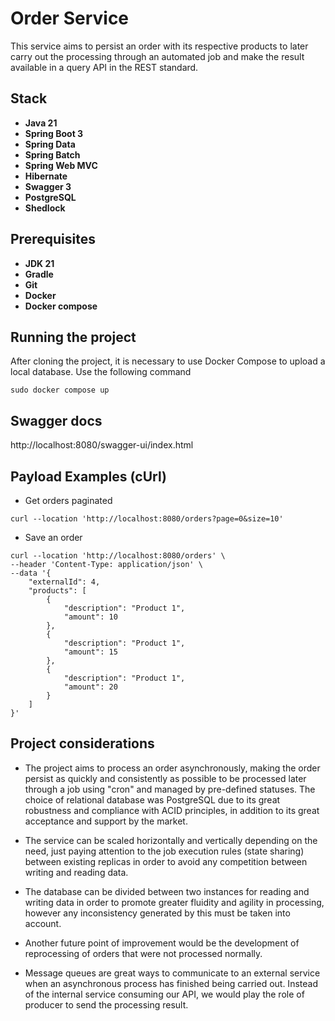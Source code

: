 # Order Service

This service aims to persist an order with its respective products to later carry out the processing through an automated job and make the result available in a query API in the REST standard.

## Stack
* **Java 21**
* **Spring Boot 3**
* **Spring Data**
* **Spring Batch**
* **Spring Web MVC**
* **Hibernate**
* **Swagger 3**
* **PostgreSQL**
* **Shedlock**

## Prerequisites
* **JDK 21**
* **Gradle**
* **Git**
* **Docker**
* **Docker compose**

## Running the project
After cloning the project, it is necessary to use Docker Compose to upload a local database. Use the following command
```
sudo docker compose up
```

## Swagger docs
http://localhost:8080/swagger-ui/index.html

## Payload Examples (cUrl)

* Get orders paginated
```
curl --location 'http://localhost:8080/orders?page=0&size=10'
```
* Save an order
```
curl --location 'http://localhost:8080/orders' \
--header 'Content-Type: application/json' \
--data '{
    "externalId": 4,
    "products": [
        {
            "description": "Product 1",
            "amount": 10
        },
        {
            "description": "Product 1",
            "amount": 15
        },
        {
            "description": "Product 1",
            "amount": 20
        }
    ]
}'
```
## Project considerations

* The project aims to process an order asynchronously, making the order persist as quickly and consistently as possible to be processed later through a job using "cron" and managed by pre-defined statuses. The choice of relational database was PostgreSQL due to its great robustness and compliance with ACID principles, in addition to its great acceptance and support by the market.


* The service can be scaled horizontally and vertically depending on the need, just paying attention to the job execution rules (state sharing) between existing replicas in order to avoid any competition between writing and reading data.


* The database can be divided between two instances for reading and writing data in order to promote greater fluidity and agility in processing, however any inconsistency generated by this must be taken into account.


* Another future point of improvement would be the development of reprocessing of orders that were not processed normally.


* Message queues are great ways to communicate to an external service when an asynchronous process has finished being carried out. Instead of the internal service consuming our API, we would play the role of producer to send the processing result.
